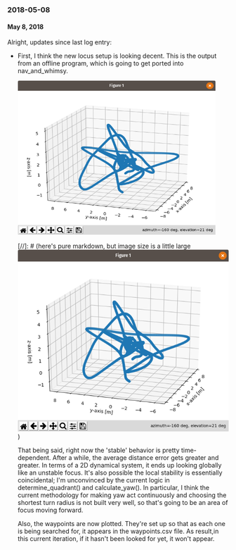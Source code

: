 ### 2018-05-08
#### May 8, 2018

Alright, updates since last log entry:
- First, I think the new locus setup is looking decent. This is the output from
  an offline program, which is going to get ported into nav_and_whimsy.

  <img src="../images/3d-locus-smd-20180508.png" width="450" height="350" />



  [//]: #  (here's pure markdown, but image size is a little large ![](../images/3d-locus-smd-20180508.png))

  That being said, right now the 'stable' behavior is pretty time-dependent.
  After a while, the average distance error gets greater and greater. In terms
  of a 2D dynamical system, it ends up looking globally like an unstable focus.
  It's also possible the local stability is essentially coincidental; I'm
  unconvinced by the current logic in determine_quadrant() and calculate_yaw().
  In particular, I think the current methodology for making yaw act continuously
  and choosing the shortest turn radius is not built very well, so that's going
  to be an area of focus moving forward.

  Also, the waypoints are now plotted. They're set up so that as each one is
  being searched for, it appears in the waypoints.csv file. As result,in this
  current iteration, if it hasn't been looked for yet, it won't appear.   

